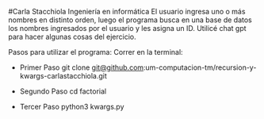#Carla Stacchiola 
Ingeniería en informática
El usuario ingresa uno o más nombres en distinto orden, luego el programa busca en una base de datos los nombres ingresados por el usuario y les asigna un ID. Utilicé chat gpt para hacer algunas cosas del ejercicio. 

Pasos para utilizar el programa: 
Correr en la terminal:

- Primer Paso
git clone git@github.com:um-computacion-tm/recursion-y-kwargs-carlastacchiola.git

- Segundo Paso
cd factorial

- Tercer Paso 
python3 kwargs.py

